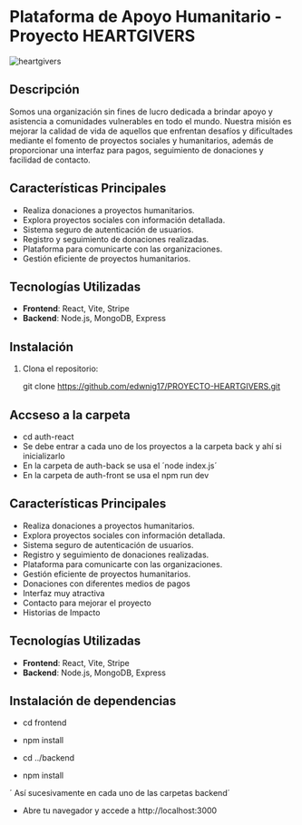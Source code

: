 # Plataforma de Apoyo Humanitario - Proyecto HEARTGIVERS

![heartgivers](https://github.com/edwnig17/PROYECTO-HEARTGIVERS/assets/13804647/4d409c63-20e1-40f5-9cca-53406ee962e1)

## Descripción

Somos una organización sin fines de lucro dedicada a brindar apoyo y asistencia a comunidades vulnerables en todo el mundo. Nuestra misión es mejorar la calidad de vida de aquellos que enfrentan desafíos y dificultades mediante el fomento de proyectos sociales y humanitarios, además de proporcionar una interfaz para pagos, seguimiento de donaciones y facilidad de contacto.

## Características Principales

- Realiza donaciones a proyectos humanitarios.
- Explora proyectos sociales con información detallada.
- Sistema seguro de autenticación de usuarios.
- Registro y seguimiento de donaciones realizadas.
- Plataforma para comunicarte con las organizaciones.
- Gestión eficiente de proyectos humanitarios.

## Tecnologías Utilizadas

- **Frontend**: React, Vite, Stripe
- **Backend**: Node.js, MongoDB, Express


## Instalación

1. Clona el repositorio:

   git clone https://github.com/edwnig17/PROYECTO-HEARTGIVERS.git

## Accseso a la carpeta 
- cd auth-react 
- Se debe entrar a cada uno de los proyectos a la carpeta back y ahí si inicializarlo 
- En la carpeta de auth-back se usa el ´node index.js´
- En la carpeta de auth-front se usa el npm run dev

## Características Principales

- Realiza donaciones a proyectos humanitarios.
- Explora proyectos sociales con información detallada.
- Sistema seguro de autenticación de usuarios.
- Registro y seguimiento de donaciones realizadas.
- Plataforma para comunicarte con las organizaciones.
- Gestión eficiente de proyectos humanitarios.
- Donaciones con diferentes medios de pagos
- Interfaz muy atractiva
- Contacto para mejorar el proyecto 
- Historias de Impacto


## Tecnologías Utilizadas

- **Frontend**: React, Vite, Stripe
- **Backend**: Node.js, MongoDB, Express

## Instalación de dependencias 

- cd frontend
 - npm install

- cd ../backend
- npm install

´ Así sucesivamente en cada uno de las carpetas backend´

- Abre tu navegador y accede a http://localhost:3000

